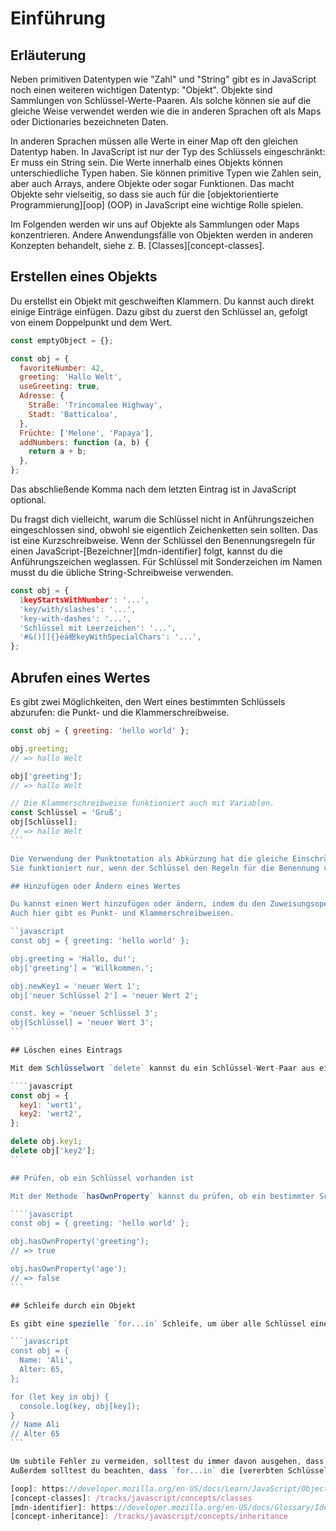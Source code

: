 # Einführung

## Erläuterung

Neben primitiven Datentypen wie "Zahl" und "String" gibt es in JavaScript noch einen weiteren wichtigen Datentyp: "Objekt".
Objekte sind Sammlungen von Schlüssel-Werte-Paaren.
Als solche können sie auf die gleiche Weise verwendet werden wie die in anderen Sprachen oft als Maps oder Dictionaries bezeichneten Daten.

In anderen Sprachen müssen alle Werte in einer Map oft den gleichen Datentyp haben.
In JavaScript ist nur der Typ des Schlüssels eingeschränkt: Er muss ein String sein.
Die Werte innerhalb eines Objekts können unterschiedliche Typen haben.
Sie können primitive Typen wie Zahlen sein, aber auch Arrays, andere Objekte oder sogar Funktionen.
Das macht Objekte sehr vielseitig, so dass sie auch für die [objektorientierte Programmierung][oop] (OOP) in JavaScript eine wichtige Rolle spielen.

Im Folgenden werden wir uns auf Objekte als Sammlungen oder Maps konzentrieren. Andere Anwendungsfälle von Objekten werden in anderen Konzepten behandelt, siehe z. B. [Classes][concept-classes].

## Erstellen eines Objekts

Du erstellst ein Objekt mit geschweiften Klammern.
Du kannst auch direkt einige Einträge einfügen.
Dazu gibst du zuerst den Schlüssel an, gefolgt von einem Doppelpunkt und dem Wert.

```javascript
const emptyObject = {};

const obj = {
  favoriteNumber: 42,
  greeting: 'Hallo Welt',
  useGreeting: true,
  Adresse: {
    Straße: 'Trincomalee Highway',
    Stadt: 'Batticaloa',
  },
  Früchte: ['Melone', 'Papaya'],
  addNumbers: function (a, b) {
    return a + b;
  },
};
```

Das abschließende Komma nach dem letzten Eintrag ist in JavaScript optional.

Du fragst dich vielleicht, warum die Schlüssel nicht in Anführungszeichen eingeschlossen sind, obwohl sie eigentlich Zeichenketten sein sollten.
Das ist eine Kurzschreibweise.
Wenn der Schlüssel den Benennungsregeln für einen JavaScript-[Bezeichner][mdn-identifier] folgt, kannst du die Anführungszeichen weglassen.
Für Schlüssel mit Sonderzeichen im Namen musst du die übliche String-Schreibweise verwenden.

```javascript
const obj = {
  1keyStartsWithNumber': '...',
  'key/with/slashes': '...',
  'key-with-dashes': '...',
  'Schlüssel mit Leerzeichen': '...',
  '#&()[]{}èä樹keyWithSpecialChars': '...',
};
```

## Abrufen eines Wertes

Es gibt zwei Möglichkeiten, den Wert eines bestimmten Schlüssels abzurufen: die Punkt- und die Klammerschreibweise.

````javascript
const obj = { greeting: 'hello world' };

obj.greeting;
// => hallo Welt

obj['greeting'];
// => hallo Welt

// Die Klammerschreibweise funktioniert auch mit Variablen.
const Schlüssel = 'Gruß';
obj[Schlüssel];
// => hallo Welt
```

Die Verwendung der Punktnotation als Abkürzung hat die gleiche Einschränkung wie das Weglassen der Anführungszeichen.
Sie funktioniert nur, wenn der Schlüssel den Regeln für die Benennung von Bezeichnern folgt.

## Hinzufügen oder Ändern eines Wertes

Du kannst einen Wert hinzufügen oder ändern, indem du den Zuweisungsoperator `=` verwendest.
Auch hier gibt es Punkt- und Klammerschreibweisen.

``javascript
const obj = { greeting: 'hello world' };

obj.greeting = 'Hallo, du!';
obj['greeting'] = 'Willkommen.';

obj.newKey1 = 'neuer Wert 1';
obj['neuer Schlüssel 2'] = 'neuer Wert 2';

const. key = 'neuer Schlüssel 3';
obj[Schlüssel] = 'neuer Wert 3';
```

## Löschen eines Eintrags

Mit dem Schlüsselwort `delete` kannst du ein Schlüssel-Wert-Paar aus einem Objekt löschen.

````javascript
const obj = {
  key1: 'wert1',
  key2: 'wert2',
};

delete obj.key1;
delete obj['key2'];
```

## Prüfen, ob ein Schlüssel vorhanden ist

Mit der Methode `hasOwnProperty` kannst du prüfen, ob ein bestimmter Schlüssel in einem Objekt existiert.

````javascript
const obj = { greeting: 'hello world' };

obj.hasOwnProperty('greeting');
// => true

obj.hasOwnProperty('age');
// => false
```

## Schleife durch ein Objekt

Es gibt eine spezielle `for...in` Schleife, um über alle Schlüssel eines Objekts zu iterieren.

```javascript
const obj = {
  Name: 'Ali',
  Alter: 65,
};

for (let key in obj) {
  console.log(key, obj[key]);
}
// Name Ali
// Alter 65
```

Um subtile Fehler zu vermeiden, solltest du immer davon ausgehen, dass die `for...in`-Schleife die Schlüssel in beliebiger Reihenfolge besucht.
Außerdem solltest du beachten, dass `for...in` die [vererbten Schlüssel][Konzeptvererbung] in seine Iteration einbezieht.

[oop]: https://developer.mozilla.org/en-US/docs/Learn/JavaScript/Objects/Object-oriented_JS
[concept-classes]: /tracks/javascript/concepts/classes
[mdn-identifier]: https://developer.mozilla.org/en-US/docs/Glossary/Identifier
[concept-inheritance]: /tracks/javascript/concepts/inheritance 
